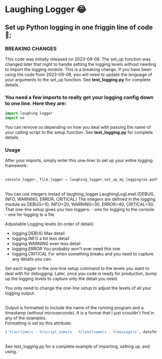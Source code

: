# Laughing Logger &#x1F602;
## Set up Python logging in one friggin line of code  &#x1F923;;

### BREAKING CHANGES
This code was initially released on 2023-09-08.  The set_up function was changed later that night
to handle setting the logging levels without needing to import the logging module.  This is a breaking change.
If you have been using the code from 2023-09-08, you will need to update the language of your arguments to the set_up function.
See **test_logging.py** for complete details.

### You need a few imports to really get your logging config down to one line.  Here they are:
```python
import laughing-logger
import os
```
You can remove os depending on how you deal with passing the name of your calling script to the setup function.  See **test_logging.py** for complete details.

### Usage
After your imports, simply enter this one-liner to set up your entire logging framework:
<br>
<br>
```python
console_logger, file_logger = laughing_logger.set_up_my_logging(os.path.basename(__file__), laughing_logger.LaughingLogLevel.DEBUG, laughing_logger.LaughingLogLevel.ERROR, "test.log")

```
<br>
You can use integers instad of laughing_logger.LaughingLogLevel.{DEBUG, INFO, WARNING, ERROR, CRITICAL}
The integers are defined in the logging module as DEBUG=10, INFO=20, WARNING=30, ERROR=40, CRITICAL=50.
<br>
That one-line setup gives you two loggers:
- one for logging to the console
- one for logging to a file

Adjustable Logging levels (in order of detail):
- logging.DEBUG     Max detail
- logging.INFO      a bit less detail
- logging.WARNING   even less detail
- logging.ERROR     You probably won't ever need this one
- logging.CRITICAL  For when something breaks and you need to capture any details you can.

Set each logger in the one-line setup command to the levels you want to deal with for debugging.
Later, once you code is ready for production, bump up the logging levels
to capture only the detail you need.  

You only need to change the one-line setup to adjust the levels of all your logging output.

<br>
Output is formatted to include the name of the running program and a timestamp (without microseconds).  It is a format that I just ccouldn't find in any of the examples.
<br>
Formatting is set by this attribute:
<br>

```python
('%(asctime)s - %(script_name)s - %(levelname)s - %(message)s', datefmt='%Y-%m-%d %H:%M'))
```

<br>
See test_logging.py for a complete example of importing, setting up, and using.




